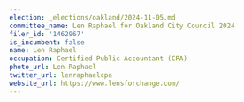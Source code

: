 ```yaml
---
election: _elections/oakland/2024-11-05.md
committee_name: Len Raphael for Oakland City Council 2024
filer_id: '1462967'
is_incumbent: false
name: Len Raphael
occupation: Certified Public Accountant (CPA)
photo_url: Len-Raphael
twitter_url: lenraphaelcpa
website_url: https://www.lensforchange.com/
---
```


